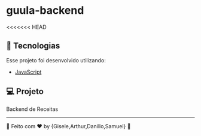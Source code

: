# guula-backend

<<<<<<< HEAD
## :rocket: Tecnologias

Esse projeto foi desenvolvido utilizando:

- [JavaScript](https://www.oracle.com/br/java/)


## 💻 Projeto

Backend de Receitas 


---

:wave: Feito com ♥ by {Gisele,Arthur,Danillo,Samuel} :wave:


